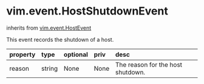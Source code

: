 vim.event.HostShutdownEvent
===========================
inherits from [vim.event.HostEvent](docs/vim.event.HostEvent.md)


This event records the shutdown of a host.

| property | type | optional | priv | desc |
|:---------|:-----|:---------|:-----|:-----|
| reason | string | None | None | The reason for the host shutdown. |


